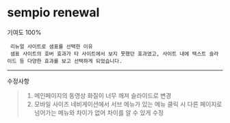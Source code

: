 # sempio renewal
기여도 100%

```````
 리뉴얼 사이트로 샘표를 선택한 이유
 샘표 사이트의 호버 효과가 타 사이트에서 보지 못했던 효과였고, 사이트 내에 텍스트 슬라이드 등 다양한 효과를 보고 선택하게 되었습니다.
```````

-----------------------------

수정사항
 > 1. 메인페이지의 동영상 화질이 너무 깨져 슬라이드로 변경
 > 2. 모바일 사이즈 네비게이션에서 서브 메뉴가 있는 메뉴 클릭 시 다른 페이지로 넘어가는 메뉴와 차이가 없어 차이를 알 수 있게 수정
